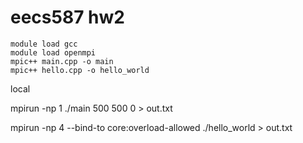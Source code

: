 # eecs587 hw2

```
module load gcc
module load openmpi
mpic++ main.cpp -o main
mpic++ hello.cpp -o hello_world
```

local

mpirun -np 1 ./main 500 500 0 > out.txt


mpirun -np 4 --bind-to core:overload-allowed ./hello_world > out.txt
